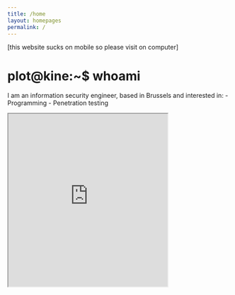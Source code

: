 ```yaml
---
title: /home
layout: homepages
permalink: /
---
```


<!-- <h1>Welcome to my blog!</h1> -->

<p>[this website sucks on mobile so please visit on computer]</p>

<h1>plot@kine:~$ whoami</h1>

<p>I am an information security engineer, based in Brussels and interested in:
- Programming
- Penetration testing</p>

<p><iframe src="https://editor.p5js.org/Plotkine/present/kmFef9ExW" width="360px" height="390px" frameBorder="1" title="gameOfLife"></iframe></p>

<!-- <a href="https://github.com/b2a3e8/jekyll-theme-console" target="_blank" rel="noopener noreferrer">website template</a> -->
